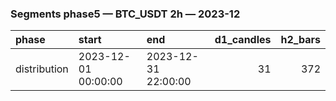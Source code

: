 ### Segments phase5 — BTC_USDT 2h — 2023-12

| phase        | start               | end                 |   d1_candles |   h2_bars |
|:-------------|:--------------------|:--------------------|-------------:|----------:|
| distribution | 2023-12-01 00:00:00 | 2023-12-31 22:00:00 |           31 |       372 |